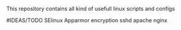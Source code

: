 This repository contains all kind of usefull linux scripts and configs

#IDEAS/TODO
SElinux
Apparmor
encryption
sshd
apache
nginx